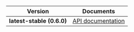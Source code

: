 | Version | Documents |
|:---:|---|
| **latest-stable (0.6.0)** | [API documentation](latest-stable) |
